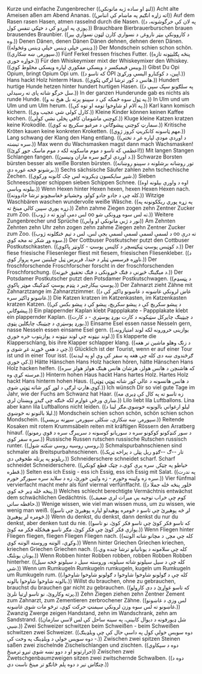 Kurze und einfache Zungenbrecher ((لنډ او ساده ژبه ماتونکي))
Acht alte Ameisen aßen am Abend Ananas. ((اته زاړه انګیم په ماښام کې انناس))
Auf dem Rasen rasen Hasen, atmen rasselnd durch die Nasen. ((په لان کې خرگوشونه، د پوزې په اوږدو کې د خټکي تنفس کول.))
Brauchbare Bierbrauerburschen brauen brausendes Braunbier. ((د کاروونکي بیټر ناروغۍ د نسواري کارن لټون نسواري بیر وه.))
Denen Dänen, denen Dänen Dänen dehnen, dehnen deren Dänen. ((ډینس خپلې ډینس خپلې ډینس وغځوله.))
Der Mondschein schien schon schön. ((سپوږمۍ ښه ښکاري.))
Fünf Ferkel fressen frisches Futter. ((پنځه پګلیټونه تازه خواړه خوري.))
Für den Whiskeymixer mixt der Whiskeymixer den Whiskey. ((وییس فیمیکسر د ویسکي مفکورې لپاره ویسکی مخلوط کوي.))
Gibst Du Opi Opium, bringt Opium Opi um. ((که تاسو د OPI اپين، د کوکنارو اليسي ورکړئ.))
Hans hackt Holz hinterm Haus. ((هانس د کور ترشا لرګي ټکوي.))
Hundert hurtige Hunde hetzen hinter hundert hurtigen Hasen. ((په سلګونو سپک سپي د سل خرگو شاته پای ته رسیدلي.))
In der ganzen Hunderunde gab es nichts als runde Hunde. ((په ټول سوه ځمکه کې د سپینو پرته بل هیڅ نه و.))
In Ulm und um Ulm und um Ulm herum. ((په الام او شاوخوا تومه او توه کې.))
Karl kann komisch kichern. ((کارل کولی شي عجیب وي.))
Kleine Kinder können keinen Kaffee kochen. ((کوچني ماشومان کافي پخلی نشي کولی.))
Kluge kleine Katzen kratzen keine Krokodile. ((سمارټ کوچني پیشوګانې د مرغیو سکریچ نه کوي.))
Kritische Kröten kauen keine konkreten Kroketten. ((مهم ټاسونه کانکریټ کروز ژوي.))
Lang schwang der Klang den Hang entlang. ((د اوږدې مودې لپاره غږ د تختې سره تیښته.))
Max wenn du Wachsmasken magst dann mach Wachsmasken! ((اعظمي که تاسو د موم ماسکونه لکه د موم ماسک جوړ کړئ!))
Mit langen Stangen Schlangen fangen. ((د اوږدې لرګیو سره ماران ونیسئ.))
Schwarze Borsten bürsten besser als weiße Borsten bürsten. ((تور روښانه برشلونه د سپینو روښانه برشونو څخه غوره دي.))
Sechs sächsische Säufer zahlen zehn tschechische Zechen. ((شپږ سایکسون ډیکرونه لس چک کانونه ورکوي.))
Sieben Schneeschipper schippen sieben Schippen Schnee. ((اوه د واورې بیلونه اوه بیلونه وباسي.))
Wenn Hexen hinter Hexen hexen, hexen Hexen Hexen nach. ((کله چې د جادو جادو کولو، وحشيانو ځغاسچونو ترشا جادوونه.))
Witzige Waschbären waschen wundervolle weiße Wäsche. ((په زړه پوري ریککونونه په زړه پوري سپین کالي مینځ ته.))
Zehn zahme Ziegen zogen zehn Zentner Zucker zum Zoo. ((لس دمې اوزو ته د ژوب oo ته لس سوه وړونکی شو.))
Weitere Zungenbrecher und Sprüche ((نور د ژبې ماتونکي او وایې))
Am Zehnten Zehnten zehn Uhr zehn zogen zehn zahme Ziegen zehn Zentner Zucker zum Zoo. ((د لسمې لسمې لسمې لسمې بجې لس، لس د تیم ځنګلونه ژوب oo ته درې سوه وړ شکر ته مخه کوي.))
Der Cottbuser Postkutscher putzt den Cottbuser Postkutschkasten. ((د کوټبس پوسټ ټیکټسچر د کاټبس پوسټ - کاونټر پاکوي.))
Der fiese friesische Fliesenleger fliest mit fiesem, friesischen Fliesenkleber. ((د ناوړه فرسسي ټیلر د خندا، فریرس ټیل چیلینین سره پرواز کوي.))
Der froschforschende Froschforscher forscht in der froschforschenden Froschforschung. ((د میګینګ څیړنې د فنګ څیړونکی د فنګ تحقیق څیړنه.))
Der Potsdamer Postkutscher putzt den Potsdamer Postkutschwagen. ((د پټسډم پوسټ بیکارچیر د پټډم پوسټ کنډکینګ موټر پاکوي.))
Der Zahnarzt zieht Zähne mit Zahnarztzange im Zahnarztzimmer. ((غاښ لرونکي غاښونه د غاښونو ډاکټر کې د غاښونو ډاکټر سره.))
Die Katzen kratzen im Katzenkasten, im Katzenkasten kratzen Katzen. ((د پیشو سکریچ کې د پیشو سکریچ، پیشو کې د پیشو بکس کې پیشوګانې.))
Ein plappernder Kaplan klebt Pappplakate - Pappplakate klebt ein plappernder Kaplan. ((د چیټینګ چایرکل سټیکونه د کارت بورډ پوسټرې - د کارت بورډ پوسټرې د چیټینګ چایګلین پټوي.))
Einsame Esel essen nasse Nesseln gern, nasse Nesseln essen einsame Esel gern. ((یوازینی خرورونه لکه لوند امتیازونه، لوند نیټونه چې لوند نیټونه د یوازیتوب خره خوري.))
Es klapperte die Klapperschlang, bis ihre Klapper schlapper klang. ((د زنګ وهلو ماشین تر هغه چې د هغې ځوړند غږ شوی و.))
Glücklich ist der Tourist, wenn er auf einer Tour ist und in einer Tour isst. ((ګرځندوی ښه دی کله چې هغه په ​​سفر کې وي او په لیدنه کې خوري.))
Hätte Hänschen Hans Holz hacken hören, hätte Hänschen Hans Holz hacken helfen. ((که هاشنچن د هانس هولز، هزشان هانس هینګ هولز هولز سره مرسته کړې وه.))
Hinterm hohen Haus hackt Hans hartes Holz. Hartes Holz hackt Hans hinterm hohen Haus. ((د هانس هانسونه د عالي کور شاته ټوټې ټوټې کوي.هارټ لرګي د لوړ کور شاته ټوټې شوې.))
Ich wünsch Dir so viel gute Tage im Jahr, wie der Fuchs am Schwanz hat Haar. ((زه تاسو ته په کال کې ډیری مه ښاري ورځې غواړم لکه څنګه چې ګیدړ ویښتان لري.))
Lilo liebt lila Luftballons. Lina aber kann lila Luftballons nicht leiden. ((لیلو ارغواني بالونونه خوښوي.مګر لینا د لیلا بالنونو نه خوښوي.))
Mondschein schien schon schön, schön schien schon Mondschein. ((سپوږمۍ ښه ښکاري، ښکلی سپوږمۍ سپړنه بریښي.))
Reitende Kosaken mit rotem Krummsäbeln reiten mit kräftigen Rössern den Arratberg hinauf. ((د سور کنډکونو کوکونو سره د سوریانو کوسونه د سریبرګ سره د قوي رمونو سره سفر کوي.))
Russische Russen rutschen russische Rutschen russisch runter. ((روسي روسیه روسي ښکته شول.))
Schmalspurbahnschienen sind schmaler als Breitspurbahnschienen. ((تار --ګ --ګډو ریل پټلۍ د پراخه ټریک ریلونو په پرتله طخوقې دي.))
Schneiderschere schneidet scharf. Scharf schneidet Schneiderschere. ((خیاطو په چټکۍ سره پرې کوي.د چټک قطع کونکي قطره.))
Selten ess ich Essig - ess ich Essig, ess ich Essig mit Salat. ((په ندرت سره زه واټینه وخورم - زه واټین خورئ، زه د سلاید سره سیورګر خورم.))
Vier fünfmal vervierfacht macht mehr als fünf viermal verfünffacht. ((څلور پنځه ځله جملا د پنځه ځله ډیر څه کوي.))
Welches schlecht berechtigte Vermächtnis entwächst dem schwächlichen Gedächtnis. ((کوم چې خراب توجیه یې میراث لري ضعیف حافظه ساتي.))
Wenige wissen, wie viel man wissen muss, um zu wissen, wie wenig man weiß. ((لږ څه پوهیږئ چې تاسو د څومره پوهیدلو لپاره پوهیږئ چې تاسو څومره لږ پوهیږئ.))
Wenn du denkst, du denkst, dann denkst du nur du denkst, aber denken tust du nie. ((که تاسو فکر کوئ چې تاسو فکر کوئ، نو تاسو یوازې فکر کوئ چې فکر کوئ، مګر تاسو هیڅکله فکر مه کوئ.))
Wenn Fliegen hinter Fliegen fliegen, fliegen Fliegen Fliegen nach. ((کله چې مچۍ د مچانو شاته الوتنه وکړي، الوتنه وروسته الوتنه کوي.))
Wenn hinter Griechen Griechen kriechen, kriechen Griechen Griechen nach. ((کله چې سلامونه د یونانیانو ترشا چنده وي، یونان یونلنګ.))
Wenn Robben hinter Robben robben, robben Robben Robben hinterher. ((کله چې د سیل سیلونو شاته سیلونه، وروسته سیل د سیلونو څخه سیل شي.))
Wenn um Rumkugeln Rumkugeln rumkugeln, kugeln um Rumkugeln um Rumkugeln rum. ((کله چې د ګولونو شاوخوا شاوخوا د ګولونو شاوخوا شاوخوا، بالونه شاوخوا شاوخوا بالونه.))
Willst du brauchen, ohne zu gebrauchen, brauchst du brauchen gar nicht zu gebrauchen. ((که تاسو غواړئ د دې کارولو پرته وکاروئ، نو تاسو اړتیا نلرئ.))
Zehn Ziegen ziehen zehn Zentner Zement zum Zahnarzt, zum Zementieren zerbrochener Zähne. ((لس وزې د غاښونو غاښونو ته لس سوه وزن لرونکي سیمنټ حرکت کوي، ترڅو مات شوي غاښونه.))
Zwanzig Zwerge zeigen Handstand, zehn im Wandschrank, zehn am Sandstrand. ((شل ډیورفونه د دېوال کابینې، په سینه ساحل کې لس لاسي سازمان ښیې.))
Zwei Schweizer schwitzen beim Schweißen - beim Schweißen schwitzen zwei Schweizer. ((دوه سویس خولې کول په داسې حال کې چې ویلډینګ - دوه سویس خولې د ویلډینګ په وخت کې.))
Zwischen zwei spitzen Steinen saßen zwei zischelnde Zischelschlangen und zischten. ((دوه د سپکاوي حرارتونو او د دوو نښه شوي تیږو ترمینځ))
Zwischen zwei Zwetschgenbaumzweigen sitzen zwei zwitschernde Schwalben. ((دوه د چنګاښ تیر د دوه پلم څانګو تر مینځ ناست دي.))
